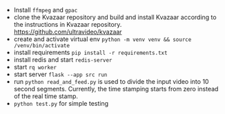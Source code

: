 * Install `ffmpeg` and `gpac` 
* clone the Kvazaar repository and build and install Kvazaar according to the instructions in Kvazaar repository. https://github.com/ultravideo/kvazaar
* create and activate virtual env `python -m venv venv && source /venv/bin/activate`
* install requirements `pip install -r requirements.txt`
* install redis and start `redis-server`
* start `rq worker`
* start server `flask --app src run`
* run `python read_and_feed.py` is used to divide the input video into 10 second segments. Currently, the time stamping 
starts from zero instead of the real time stamp.
* `python test.py` for simple testing